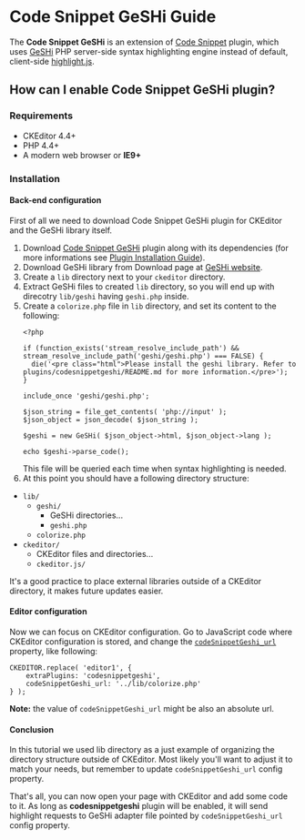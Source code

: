 # Code Snippet GeSHi Guide

The **Code Snippet GeSHi** is an extension of [Code Snippet](http://ckeditor.com/addon/codesnippet) plugin, which uses [GeSHi](http://qbnz.com/highlighter/) PHP server-side syntax highlighting engine instead of default, client-side [highlight.js](http://highlightjs.org).

## How can I enable Code Snippet GeSHi plugin?

### Requirements

* CKEditor 4.4+
* PHP 4.4+
* A modern web browser or **IE9+**

### Installation

#### Back-end configuration

First of all we need to download Code Snippet GeSHi plugin for CKEditor and the GeSHi library itself.

1. Download [Code Snippet GeSHi](http://ckeditor.com/addon/codesnippetgeshi) plugin along with its dependencies (for more informations see [Plugin Installation Guide](http://docs.ckeditor.com/#!/guide/dev_plugins)).
1. Download GeSHi library from Download page at [GeSHi website](http://qbnz.com/highlighter).
1. Create a `lib` directory next to your `ckeditor` directory.
1. Extract GeSHi files to created `lib` directory, so you will end up with direcotry `lib/geshi` having `geshi.php` inside.
1. Create a `colorize.php` file in `lib` directory, and set its content to the following:
	```
	<?php

	if (function_exists('stream_resolve_include_path') && stream_resolve_include_path('geshi/geshi.php') === FALSE) {
	  die('<pre class="html">Please install the geshi library. Refer to plugins/codesnippetgeshi/README.md for more information.</pre>');
	}

	include_once 'geshi/geshi.php';

	$json_string = file_get_contents( 'php://input' );
	$json_object = json_decode( $json_string );

	$geshi = new GeSHi( $json_object->html, $json_object->lang );

	echo $geshi->parse_code();
	```
	This file will be queried each time when syntax highlighting is needed.
1. At this point you should have a following directory structure:
* `lib/`
	* `geshi/`
		* GeSHi directories...
		* `geshi.php`
	* `colorize.php`
* `ckeditor/`
	* CKEditor files and directories...
	* `ckeditor.js/`

<p class="tip">
	It's a good practice to place external libraries outside of a CKEditor directory, it makes future updates easier.
</p>

#### Editor configuration

Now we can focus on CKEditor configuration. Go to JavaScript code where CKEditor configuration is stored, and change the [`codeSnippetGeshi_url`](http://docs.ckeditor.com/#!/api/CKEDITOR.config-cfg-codeSnippetGeshi_url) property, like following:

	CKEDITOR.replace( 'editor1', {
		extraPlugins: 'codesnippetgeshi',
		codeSnippetGeshi_url: '../lib/colorize.php'
	} );

**Note:** the value of `codeSnippetGeshi_url` might be also an absolute url.

#### Conclusion

In this tutorial we used lib directory as a just example of organizing the directory structure outside of CKEditor. Most likely you'll want to adjust it to match your needs, but remember to update `codeSnippetGeshi_url` config property.

That's all, you can now open your page with CKEditor and add some code to it. As long as **codesnippetgeshi** plugin will be enabled, it will send highlight requests to GeSHi adapter file pointed by `codeSnippetGeshi_url` config property.
